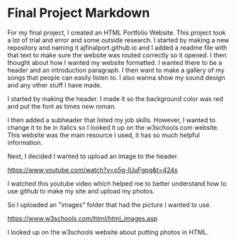 # Final Project Markdown
For my final project, I created an HTML Portfolio Website. This project took a lot of trial and error and some outside research. 
I started by making a new repository and naming it ajfinalport.github.io and I added a readme file with that text to make sure the website was routed correctly so it opened. 
I then thought about how I wanted my website formatted. I wanted there to be a header and an introduction paragraph. I then want to make a gallery of my songs that people can easily listen to. 
I also wanna show my sound design and any other stuff I have made. 

I started by making the header. I made it so the background color was red and put the font as times new roman. 

I then added a subheader that listed my job skills. However, I wanted to change it to be in italics so I looked it up on the w3schools.com website. This website was the main resource I used, it has so much helpful information. 

Next, I decided I wanted to upload an image to the header. 

https://www.youtube.com/watch?v=o5g-lUuFgpg&t=424s

I watched this youtube video which helped me to better understand how to use github to make my site and upload my photos. 

So I uploaded an "images" folder that had the picture I wanted to use. 

https://www.w3schools.com/html/html_images.asp

I looked up on the w3schools website about putting photos in HTML. 




